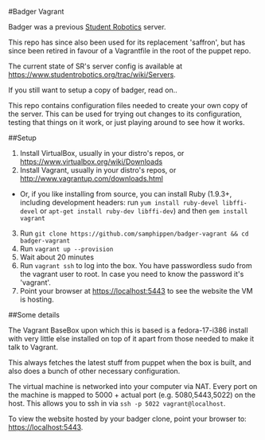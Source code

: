 #Badger Vagrant

Badger was a previous [Student Robotics](http://studentrobotics.org) server.

This repo has since also been used for its replacement 'saffron', but has
since been retired in favour of a Vagrantfile in the root of the puppet repo.

The current state of SR's server config is available at
https://www.studentrobotics.org/trac/wiki/Servers.

If you still want to setup a copy of badger, read on..

This repo contains configuration files needed to create your own copy
of the server. This can be used for trying out changes to its configuration,
testing that things on it work, or just playing around to see how it works.

##Setup

1. Install VirtualBox, usually in your distro's repos, or https://www.virtualbox.org/wiki/Downloads
2. Install Vagrant, usually in your distro's repos, or http://www.vagrantup.com/downloads.html
  * Or, if you like installing from source, you can install Ruby (1.9.3+,
    including development headers: run `yum install ruby-devel libffi-devel`
    or `apt-get install ruby-dev libffi-dev`) and then `gem install vagrant`
3. Run `git clone https://github.com/samphippen/badger-vagrant && cd badger-vagrant`
4. Run `vagrant up --provision`
5. Wait about 20 minutes
6. Run `vagrant ssh` to log into the box. You have passwordless sudo from the
   vagrant user to root. In case you need to know the password it's 'vagrant'.
7. Point your browser at <https://localhost:5443> to see the website the VM is hosting.

##Some details

The Vagrant BaseBox upon which this is based is a fedora-17-i386 install with
very little else installed on top of it apart from those needed to make it
talk to Vagrant.

This always fetches the latest stuff from puppet when the box
is built, and also does a bunch of other necessary configuration.

The virtual machine is networked into your computer via NAT. Every port on
the machine is mapped to 5000 + actual port (e.g. 5080,5443,5022) on the host.
This allows you to ssh in via `ssh -p 5022 vagrant@localhost`.

To view the website hosted by your badger clone, point your browser to:
<https://localhost:5443>.
